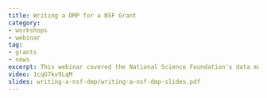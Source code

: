 ```yaml
---
title: Writing a DMP for a NSF Grant
category:
- workshops
- webinar 
tag: 
- grants
- news 
excerpt: This webinar covered the National Science Foundation's data management requirements for their grants. We discussed the background for the NSF's data management plan requirements, the different components required, and where to find more information. 
video: 1cqG7kv9LqM
slides: writing-a-nsf-dmp/writing-a-nsf-dmp-slides.pdf
---
```


 